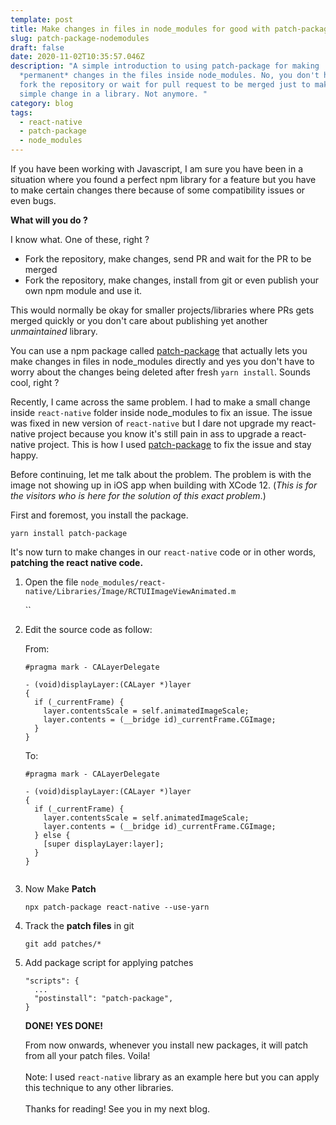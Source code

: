 ```yaml
---
template: post
title: Make changes in files in node_modules for good with patch-package
slug: patch-package-nodemodules
draft: false
date: 2020-11-02T10:35:57.046Z
description: "A simple introduction to using patch-package for making
  *permanent* changes in the files inside node_modules. No, you don't have to
  fork the repository or wait for pull request to be merged just to make a
  simple change in a library. Not anymore. "
category: blog
tags:
  - react-native
  - patch-package
  - node_modules
---
```

If you have been working with Javascript, I am sure you have been in a situation where you found a perfect npm library for a feature but you have to make certain changes there because of some compatibility issues or even bugs. 

**What will you do ?** 

I know what. One of these, right ?

* Fork the repository, make changes, send PR and wait for the PR to be merged
* Fork the repository, make changes, install from git or even publish your own npm module and use it.

This would normally be okay for smaller projects/libraries where PRs gets merged quickly or you don't care about publishing yet another *unmaintained* library.

You can use a npm package called [patch-package](https://www.npmjs.com/package/patch-package) that actually lets you make changes in files in node_modules directly and yes you don't have to worry about the changes being deleted after fresh `yarn install`. Sounds cool, right ? 

Recently, I came across the same problem. I had to make a small change inside `react-native` folder inside node_modules to fix an issue. The issue was fixed in new version of `react-native` but I dare not upgrade my react-native project because you know it's still pain in ass to upgrade a react-native project. This is how I used [patch-package](https://www.npmjs.com/package/patch-package) to fix the issue and stay happy. 

Before continuing, let me talk about the problem. The problem is with the image not showing up in iOS app when building with XCode 12. (*This is for the visitors who is here for the solution of this exact problem*.)

First and foremost, you install the package.

`yarn install patch-package`

It's now turn to make changes in our `react-native` code or in other words, **patching the react native code.**

1. Open the file `node_modules/react-native/Libraries/Image/RCTUIImageViewAnimated.m`

   ``
2. Edit the source code as follow:

   From:

   ```
   #pragma mark - CALayerDelegate

   - (void)displayLayer:(CALayer *)layer
   {
     if (_currentFrame) {
       layer.contentsScale = self.animatedImageScale;
       layer.contents = (__bridge id)_currentFrame.CGImage;
     }
   }

   ```

   To:

   ```
   #pragma mark - CALayerDelegate

   - (void)displayLayer:(CALayer *)layer
   {
     if (_currentFrame) {
       layer.contentsScale = self.animatedImageScale;
       layer.contents = (__bridge id)_currentFrame.CGImage;
     } else {
       [super displayLayer:layer];
     }
   }


   ```
3. Now Make **Patch**

   `npx patch-package react-native --use-yarn`
4. Track the **patch files** in git

   `git add patches/*`
5. Add package script for applying patches

   ```
   "scripts": {
     ...
     "postinstall": "patch-package",
   }
   ```

   **DONE! YES DONE!**

   From now onwards, whenever you install new packages, it will patch from all your patch files. Voila!\
   \
   Note: I used `react-native` library as an example here but you can apply this technique to any other libraries.\
   \
   Thanks for reading! See you in my next blog.